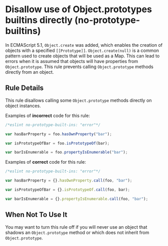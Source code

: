 # Disallow use of Object.prototypes builtins directly (no-prototype-builtins)

In ECMAScript 5.1, `Object.create` was added, which enables the creation of objects with a specified `[[Prototype]]`. `Object.create(null)` is a common pattern used to create objects that will be used as a Map. This can lead to errors when it is assumed that objects will have properties from `Object.prototype`. This rule prevents calling `Object.prototype` methods directly from an object.

## Rule Details

This rule disallows calling some `Object.prototype` methods directly on object instances.

Examples of **incorrect** code for this rule:

```js
/*eslint no-prototype-built-ins: "error"*/

var hasBarProperty = foo.hasOwnProperty("bar");

var isPrototypeOfBar = foo.isPrototypeOf(bar);

var barIsEnumerable = foo.propertyIsEnumerable("bar");
```

Examples of **correct** code for this rule:

```js
/*eslint no-prototype-built-ins: "error"*/

var hasBarProperty = {}.hasOwnProperty.call(foo, "bar");

var isPrototypeOfBar = {}.isPrototypeOf.call(foo, bar);

var barIsEnumerable = {}.propertyIsEnumerable.call(foo, "bar");
```

## When Not To Use It

You may want to turn this rule off if you will never use an object that shadows an `Object.prototype` method or which does not inherit from `Object.prototype`.

